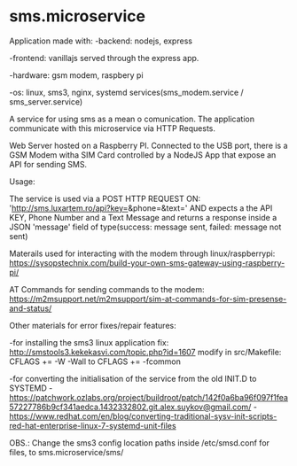 # sms.microservice

Application made with:
-backend: nodejs, express

-frontend: vanillajs served through the express app.

-hardware: gsm modem, raspbery pi

-os: linux, sms3, nginx, systemd services(sms_modem.service / sms_server.service)


A service for using sms as a mean o comunication. 
The application communicate with this microservice via HTTP Requests.

Web Server hosted on a Raspberry PI. 
Connected to the USB port, there is a GSM Modem witha SIM Card controlled by a NodeJS App that expose an API for sending SMS.

Usage:

The service is used via a POST HTTP REQUEST ON: 'http://sms.luxartem.ro/api?key=<apiKey>&phone=<phone>&text=<message>' AND expects a the API KEY, Phone Number and a Text Message and returns a response inside a JSON 'message' field of type(success: message sent, failed: message not sent)

Materails used for interacting with the modem through linux/raspberrypi:
https://sysopstechnix.com/build-your-own-sms-gateway-using-raspberry-pi/

AT Commands for sending commands to the modem:
https://m2msupport.net/m2msupport/sim-at-commands-for-sim-presense-and-status/

Other materials for error fixes/repair features:

-for installing the sms3 linux application fix: http://smstools3.kekekasvi.com/topic.php?id=1607
    modify in src/Makefile: 
    CFLAGS += -W -Wall
    to
    CFLAGS += -fcommon

-for converting the initialisation of the service from the old INIT.D to SYSTEMD
    -https://patchwork.ozlabs.org/project/buildroot/patch/142f0a6ba96f097f1fea57227786b9cf341aedca.1432332802.git.alex.suykov@gmail.com/
    -https://www.redhat.com/en/blog/converting-traditional-sysv-init-scripts-red-hat-enterprise-linux-7-systemd-unit-files

OBS.:
Change the sms3 config location paths inside /etc/smsd.conf for files, to sms.microservice/sms/
